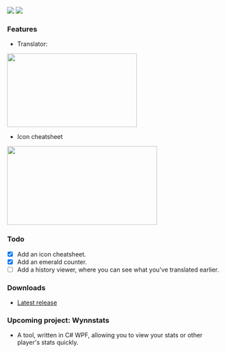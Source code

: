[![](https://img.shields.io/github/downloads/AlphaNecron/Wynntrans/total?color=%235e81ac&label=Downloads&style=for-the-badge)](#)
[![](https://img.shields.io/github/v/release/AlphaNecron/Wynntrans?color=%235e81ac&include_prereleases&label=LATEST&style=for-the-badge)](#)

### Features
- Translator:  
<img src="https://i.imgur.com/ORgdNJr.png" width="303" height="172">  

- Icon cheatsheet
<img src="https://i.imgur.com/pbASggO.gif" width="350" height="184">

### Todo
- [x]  Add an icon cheatsheet.
- [x]  Add an emerald counter.
- [ ]  Add a history viewer, where you can see what you've translated earlier.

### Downloads
- [Latest release](https://github.com/AlphaNecron/Wynntrans/releases/latest)

### Upcoming project: Wynnstats
- A tool, written in C# WPF, allowing you to view your stats or other player's stats quickly.
